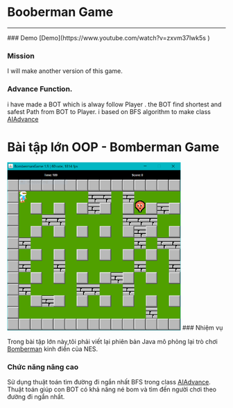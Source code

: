# Booberman Game
<hr>
### Demo
[Demo](https://www.youtube.com/watch?v=zxvm37lwk5s )

### Mission
I will make another version of this game.
### Advance Function.
i have made a BOT which is alway follow Player . the BOT find shortest and safest Path from BOT to Player.
i based on BFS algorithm to make class  [AIAdvance](https://github.com/17021084/BomberMan_Base_NES/blob/master/src/uet/oop/bomberman/entities/character/enemy/ai/AIAdvance.java)


# Bài tập lớn OOP - Bomberman Game
<img src="res/demo.png" alt="drawing" width="400"/>
### Nhiệm vụ 

Trong bài tập lớn này,tôi phải viết lại phiên bản Java mô phỏng lại trò chơi [Bomberman](https://www.youtube.com/watch?v=mKIOVwqgSXM) kinh điển của NES.
<br>

### Chức năng nâng cao
Sử dụng thuật toán tìm đường đi ngắn nhất BFS  trong class  [AIAdvance](https://github.com/17021084/BomberMan_Base_NES/blob/master/src/uet/oop/bomberman/entities/character/enemy/ai/AIAdvance.java). Thuật toán giúp con BOT có khả năng né bom và tìm đến người chơi theo đường đi ngắn nhất.







